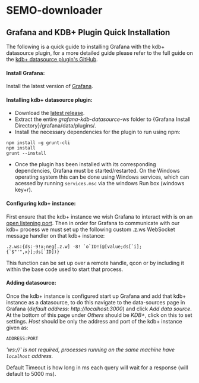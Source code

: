 # SEMO-downloader

## Grafana and KDB+ Plugin Quick Installation
The following is a quick guide to installing Grafana with the kdb+ datasource plugin, for a more detailed guide please refer to the full guide on the [kdb+ datasource plugin's GitHub](https://github.com/AquaQAnalytics/grafana-kdb-datasource-ws/blob/master/Readme.md). 

#### Install Grafana:
Install the latest version of [Grafana](https://grafana.com/grafana/download/7.3.4).

#### Installing kdb+ datasource plugin:
 - Download the [latest release](https://github.com/AquaQAnalytics/grafana-kdb-datasource-ws/releases/tag/v1.0.1).
 - Extract the entire *grafana-kdb-datasource-ws* folder to {Grafana Install Directory}/grafana/data/plugins/.
 - Install the necessary dependencies for the plugin to run using npm:
```
npm install –g grunt-cli
npm install
grunt --install
``` 
 - Once the plugin has been installed with its corresponding dependencies, Grafana must be started/restarted. On the Windows operating system this can be done using Windows services, which can acessed by running ``services.msc`` via the windows Run box (windows key+r).
 
#### Configuring kdb+ instance:
First ensure that the kdb+ instance we wish Grafana to interact with is on an [open listening port](https://code.kx.com/q/basics/listening-port/). Then in order for Grafana to communicate with our kdb+ process we must set up the following custom .z.ws WebSocket message handler on that kdb+ instance:

``.z.ws:{ds:-9!x;neg[.z.w] -8! `o`ID!(@[value;ds[`i];{`$"'",x}];ds[`ID])}``

This function can be set up over a remote handle, qcon or by including it within the base code used to start that process.


#### Adding datasource:
Once the kdb+ instance is configured start up Grafana and add that kdb+ instance as a datasource, to do this navigate to the data-sources page in Grafana (*default address: http://localhost:3000*) and click *Add data source*.
At the bottom of this page under *Others* should be *KDB+*, click on this to set settings.
*Host* should be only the address and port of the kdb+ instance given as:

`ADDRESS:PORT`

*'ws://' is not required, processes running on the same machine have `localhost` address.*

Default Timeout is how long in ms each query will wait for a response (will default to 5000 ms).
